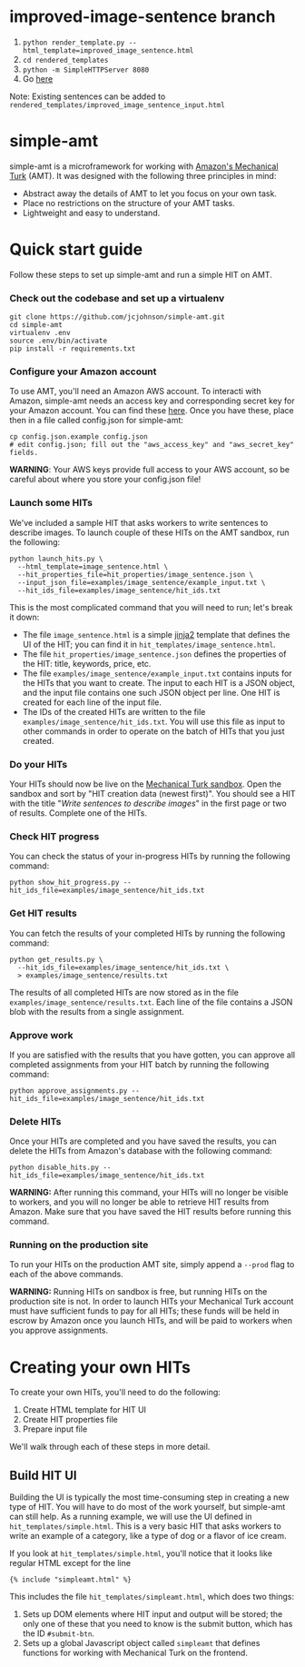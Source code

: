 improved-image-sentence branch
==============================

1. `python render_template.py --html_template=improved_image_sentence.html`
2. `cd rendered_templates`
3. `python -m SimpleHTTPServer 8080` 
4. Go [here](http://localhost:8080/improved_image_sentence.html)

Note: Existing sentences can be added to `rendered_templates/improved_image_sentence_input.html` 

simple-amt
==========
simple-amt is a microframework for working with [Amazon's Mechanical Turk](http://www.mturk.com) (AMT). It was designed with the following three principles in mind:

- Abstract away the details of AMT to let you focus on your own task.
- Place no restrictions on the structure of your AMT tasks.
- Lightweight and easy to understand.

# Quick start guide
Follow these steps to set up simple-amt and run a simple HIT on AMT.

### Check out the codebase and set up a virtualenv
```
git clone https://github.com/jcjohnson/simple-amt.git
cd simple-amt
virtualenv .env
source .env/bin/activate
pip install -r requirements.txt
```

### Configure your Amazon account
To use AMT, you'll need an Amazon AWS account. To interacti with Amazon, simple-amt needs
an access key and corresponding secret key for your Amazon account. You can find these 
[here](https://console.aws.amazon.com/iam/home?#security_credential). Once you have these,
place then in a file called config.json for simple-amt:
```
cp config.json.example config.json
# edit config.json; fill out the "aws_access_key" and "aws_secret_key" fields.
```
**WARNING**: Your AWS keys provide full access to your AWS account, so be careful about where you store your config.json file!

### Launch some HITs
We've included a sample HIT that asks workers to write sentences to describe images. To launch couple of these HITs on the AMT sandbox, run the following:
```
python launch_hits.py \
  --html_template=image_sentence.html \
  --hit_properties_file=hit_properties/image_sentence.json \
  --input_json_file=examples/image_sentence/example_input.txt \
  --hit_ids_file=examples/image_sentence/hit_ids.txt
```
This is the most complicated command that you will need to run; let's break it down:
- The file `image_sentence.html` is a simple [jinja2](http://jinja.pocoo.org/) template that defines the UI of the HIT;
you can find it in `hit_templates/image_sentence.html`.
- The file `hit_properties/image_sentence.json` defines the properties of the HIT: title, keywords, price, etc.
- The file `examples/image_sentence/example_input.txt` contains inputs for the HITs that you want to create. The input to each HIT is a JSON object, and the input file contains one such JSON object per line. One HIT is created for each line of the input file.
- The IDs of the created HITs are written to the file `examples/image_sentence/hit_ids.txt`. You will use this file as input to other commands in order to operate on the batch of HITs that you just created.

### Do your HITs
Your HITs should now be live on the [Mechanical Turk sandbox](https://workersandbox.mturk.com/mturk/findhits).
Open the sandbox and sort by "HIT creation data (newest first)".
You should see a HIT with the title "*Write sentences to describe images*" in the first page or two of results.
Complete one of the HITs.

### Check HIT progress
You can check the status of your in-progress HITs by running the following command:
```
python show_hit_progress.py --hit_ids_file=examples/image_sentence/hit_ids.txt
```

### Get HIT results
You can fetch the results of your completed HITs by running the following command:
```
python get_results.py \
  --hit_ids_file=examples/image_sentence/hit_ids.txt \
  > examples/image_sentence/results.txt
```
The results of all completed HITs are now stored as in the file `examples/image_sentence/results.txt`.
Each line of the file contains a JSON blob with the results from a single assignment.

### Approve work
If you are satisfied with the results that you have gotten, you can approve all completed assignments from your HIT batch by running the following command:
```
python approve_assignments.py --hit_ids_file=examples/image_sentence/hit_ids.txt
```

### Delete HITs
Once your HITs are completed and you have saved the results, you can delete the HITs from Amazon's database with the following command:
```
python disable_hits.py --hit_ids_file=examples/image_sentence/hit_ids.txt
```
**WARNING:** After running this command, your HITs will no longer be visible to workers, and you will no longer be able to retrieve HIT results from Amazon. Make sure that you have saved the HIT results before running this command.

### Running on the production site
To run your HITs on the production AMT site, simply append a `--prod` flag to each of the above commands.

**WARNING:** Running HITs on sandbox is free, but running HITs on the production site is not. In order to launch HITs your Mechanical Turk account must have sufficient funds to pay for all HITs; these funds will be held in escrow by Amazon once you
launch HITs, and will be paid to workers when you approve assignments. 


# Creating your own HITs
To create your own HITs, you'll need to do the following:

1. Create HTML template for HIT UI
2. Create HIT properties file
3. Prepare input file

We'll walk through each of these steps in more detail.

## Build HIT UI
Building the UI is typically the most time-consuming step in creating a new type of HIT. You will have to do most of the work yourself, but simple-amt can still help. As a running example, we will use the UI defined in `hit_templates/simple.html`. This is a very basic HIT that asks workers to write an example of a category, like a type of dog or a flavor of ice cream.

If you look at `hit_templates/simple.html`, you'll notice that it looks like regular HTML except for the line
```
{% include "simpleamt.html" %}
```
This includes the file `hit_templates/simpleamt.html`, which does two things:

1. Sets up DOM elements where HIT input and output will be stored; the only one of these that you need to know is the submit button, which has the ID `#submit-btn`.
2. Sets up a global Javascript object called `simpleamt` that defines functions for working with Mechanical Turk on the frontend.


